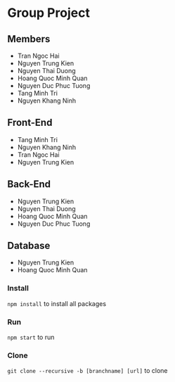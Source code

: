 # Group Project

## Members

- Tran Ngoc Hai
- Nguyen Trung Kien
- Nguyen Thai Duong
- Hoang Quoc Minh Quan
- Nguyen Duc Phuc Tuong
- Tang Minh Tri
- Nguyen Khang Ninh

## Front-End

- Tang Minh Tri
- Nguyen Khang Ninh
- Tran Ngoc Hai
- Nguyen Trung Kien

## Back-End

- Nguyen Trung Kien
- Nguyen Thai Duong
- Hoang Quoc Minh Quan
- Nguyen Duc Phuc Tuong

## Database

- Nguyen Trung Kien
- Hoang Quoc Minh Quan

### Install

`npm install` to install all packages

### Run

`npm start` to run

### Clone

`git clone --recursive -b [branchname] [url]` to clone
